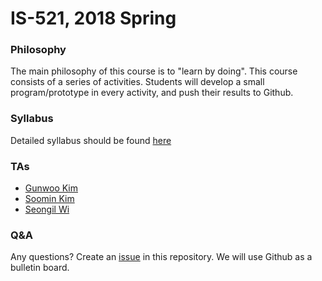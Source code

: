 # IS-521, 2018 Spring

### Philosophy

The main philosophy of this course is to "learn by doing". This course consists
of a series of activities. Students will develop a small program/prototype in
every activity, and push their results to Github.

### Syllabus

Detailed syllabus should be found [here](Syllabus.md)

### TAs

- [Gunwoo Kim](https://github.com/oxsignal)
- [Soomin Kim](https://github.com/soomin-kim)
- [Seongil Wi](https://github.com/seongil-wi)

### Q&A

Any questions? Create an [issue](Issues.md) in this repository. We will use
Github as a bulletin board.
